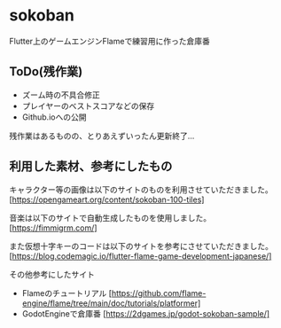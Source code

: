 # sokoban

Flutter上のゲームエンジンFlameで練習用に作った倉庫番

## ToDo(残作業)

- ズーム時の不具合修正
- プレイヤーのベストスコアなどの保存
- Github.ioへの公開

残作業はあるものの、とりあえずいったん更新終了...

## 利用した素材、参考にしたもの

キャラクター等の画像は以下のサイトのものを利用させていただきました。
[https://opengameart.org/content/sokoban-100-tiles]

音楽は以下のサイトで自動生成したものを使用しました。
[https://fimmigrm.com/]

また仮想十字キーのコードは以下のサイトを参考にさせていただきました。
[https://blog.codemagic.io/flutter-flame-game-development-japanese/]

その他参考にしたサイト

- Flameのチュートリアル [https://github.com/flame-engine/flame/tree/main/doc/tutorials/platformer]
- GodotEngineで倉庫番 [https://2dgames.jp/godot-sokoban-sample/]
